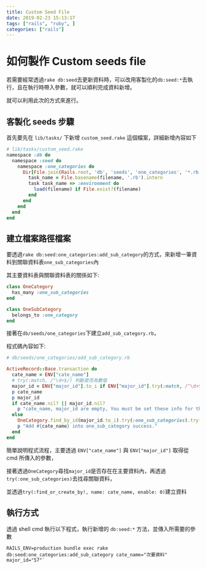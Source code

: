 ```yaml
---
title: Custom Seed File
date: 2019-02-23 15:13:17
tags: ["rails", "ruby", ]
categories: ["rails"]
---
```

# 如何製作 Custom seeds file

若需要經常透過`rake db:seed`去更新資料時，可以改用客製化的`db:seed:*`去執行，且在執行時帶入參數，就可以順利完成資料新增。

就可以利用此次的方式來進行。
<!--more-->
## 客製化 seeds 步驟

首先要先在 `lib/tasks/` 下新增 `custom_seed.rake` 這個檔案，詳細新增內容如下

```ruby
# lib/tasks/custom_seed.rake
namespace :db do
  namespace :seed do
    namespace :one_categories do
      Dir[File.join(Rails.root, 'db', 'seeds', 'one_categories', '*.rb')].each do |filename|
        task_name = File.basename(filename, '.rb').intern
        task task_name => :environment do
          load(filename) if File.exist?(filename)
        end
      end
    end
  end
end

```

## 建立檔案路徑檔案

要透過`rake db:seed:one_categories:add_sub_category`的方式，來新增一筆資料到關聯資料表`one_sub_categories`內

其主要資料表與關聯資料表的關係如下:
```ruby
class OneCategory
  has_many :one_sub_categories
end

class OneSubCategory
  belongs_to :one_category
end

```

接著在`db/seeds/one_categories`下建立`add_sub_category.rb`，

程式碼內容如下:

```ruby
# db/seeds/one_categories/add_sub_category.rb

ActiveRecord::Base.transaction do
  cate_name = ENV["cate_name"]
  # try(:match, /^\d+$/) 判斷是否為數值
  major_id = ENV["major_id"].to_i if ENV["major_id"].try(:match, /^\d+$/)
  p cate_name
  p major_id
  if cate_name.nil? || major_id.nil?
    p "cate_name, major_id are empty, You must be set these info for this cmd." 
  else
    OneCategory.find_by_id(major_id.to_i).try(:one_sub_categories).try(:find_or_create_by!, name: cate_name, enable: 0)
    p "Add #{cate_name} into one_sub_category success."
  end
end

```

簡單說明程式流程，主要透過 `ENV["cate_name"]` 與 `ENV["major_id"]` 取得從 cmd 所傳入的參數，

接著透過`OneCategory`尋找`major_id`是否存在在主要資料內，再透過`try(:one_sub_categories)`去找尋關聯資料，

並透過`try(:find_or_create_by!, name: cate_name, enable: 0)`建立資料

## 執行方式

透過 shell cmd 執行以下程式，執行新增的 `db:seed:*` 方法，並傳入所需要的參數

```shell
RAILS_ENV=production bundle exec rake db:seed:one_categories:add_sub_category cate_name="次要資料" major_id="57"`
```

